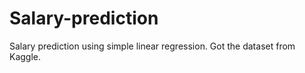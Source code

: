 # Salary-prediction

Salary prediction using simple linear regression. Got the dataset from Kaggle.
